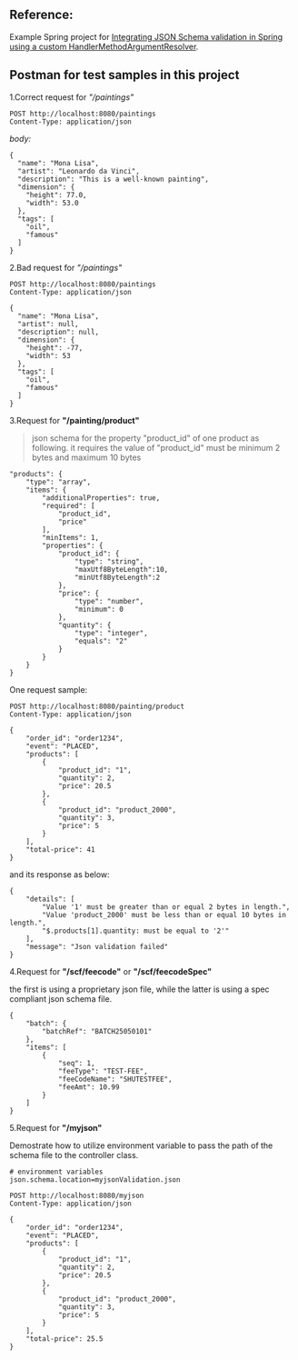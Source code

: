 ## Reference: 

Example Spring project for [Integrating JSON Schema validation in Spring using a custom HandlerMethodArgumentResolver][1].

[1]: https://www.mscharhag.com/spring/json-schema-validation-handlermethodargumentresolver




## Postman for test samples in this project

1.Correct request for  _"/paintings"_

```
POST http://localhost:8080/paintings
Content-Type: application/json
```

*body:*

```
{
  "name": "Mona Lisa",
  "artist": "Leonardo da Vinci",
  "description": "This is a well-known painting",
  "dimension": {
    "height": 77.0,
    "width": 53.0
  },
  "tags": [
    "oil",
    "famous"
  ]
}
```

2.Bad request for  _"/paintings"_

```
POST http://localhost:8080/paintings
Content-Type: application/json

{
  "name": "Mona Lisa",
  "artist": null,
  "description": null,
  "dimension": {
    "height": -77,
    "width": 53
  },
  "tags": [
    "oil",
    "famous"
  ]
}
```

3.Request for  __"/painting/product"__

> json schema for the property "product_id" of one product as following. it requires the value of "product_id" must be minimum 2 bytes and maximum 10 bytes

```
"products": {
	"type": "array",
	"items": {
		"additionalProperties": true,
		"required": [
			"product_id",
			"price"
		],
		"minItems": 1,
		"properties": {
			"product_id": {
				"type": "string",
				"maxUtf8ByteLength":10,
				"minUtf8ByteLength":2
			},
			"price": {
				"type": "number",
				"minimum": 0
			},
			"quantity": {
				"type": "integer",
				"equals": "2"
			}
		}
	}
}
```

One request sample:

```
POST http://localhost:8080/painting/product
Content-Type: application/json

{
	"order_id": "order1234",
	"event": "PLACED",
	"products": [
		{
			"product_id": "1",
			"quantity": 2,
            "price": 20.5
		},
        {
			"product_id": "product_2000",
			"quantity": 3,
            "price": 5
		}
	],
	"total-price": 41
}
```

and its response as below:

```
{
    "details": [
        "Value '1' must be greater than or equal 2 bytes in length.",
        "Value 'product_2000' must be less than or equal 10 bytes in length.",
        "$.products[1].quantity: must be equal to '2'"
    ],
    "message": "Json validation failed"
}
```


4.Request for  __"/scf/feecode"__ or  __"/scf/feecodeSpec"__

the first is using a proprietary json file, while the latter is using a spec compliant json schema file.

```
{
    "batch": {
        "batchRef": "BATCH25050101"
    },
    "items": [
        {
            "seq": 1,
            "feeType": "TEST-FEE",
            "feeCodeName": "SHUTESTFEE",
            "feeAmt": 10.99
        }
    ]
}
```

5.Request for  __"/myjson"__

Demostrate how to utilize environment variable to pass the path of the schema file to the controller class.

```
# environment variables
json.schema.location=myjsonValidation.json
```

```
POST http://localhost:8080/myjson
Content-Type: application/json

{
	"order_id": "order1234",
	"event": "PLACED",
	"products": [
		{
			"product_id": "1",
			"quantity": 2,
            "price": 20.5
		},
        {
			"product_id": "product_2000",
			"quantity": 3,
            "price": 5
		}
	],
	"total-price": 25.5
}
```
